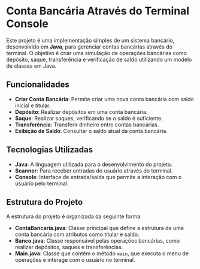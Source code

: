 # Conta Bancária Através do Terminal Console

Este projeto é uma implementação simples de um sistema bancário, desenvolvido em **Java**, para gerenciar contas bancárias através do terminal. O objetivo é criar uma simulação de operações bancárias como depósito, saque, transferência e verificação de saldo utilizando um modelo de classes em Java.

## Funcionalidades

- **Criar Conta Bancária**: Permite criar uma nova conta bancária com saldo inicial e titular.
- **Depósito**: Realizar depósitos em uma conta bancária.
- **Saque**: Realizar saques, verificando se o saldo é suficiente.
- **Transferência**: Transferir dinheiro entre contas bancárias.
- **Exibição de Saldo**: Consultar o saldo atual da conta bancária.

## Tecnologias Utilizadas

- **Java**: A linguagem utilizada para o desenvolvimento do projeto.
- **Scanner**: Para receber entradas do usuário através do terminal.
- **Console**: Interface de entrada/saída que permite a interação com o usuário pelo terminal.

## Estrutura do Projeto

A estrutura do projeto é organizada da seguinte forma:

- **ContaBancaria.java**: Classe principal que define a estrutura de uma conta bancária com atributos como titular e saldo.
- **Banco.java**: Classe responsável pelas operações bancárias, como realizar depósitos, saques e transferências.
- **Main.java**: Classe que contém o método `main`, que executa o menu de operações e interage com o usuário no terminal.

